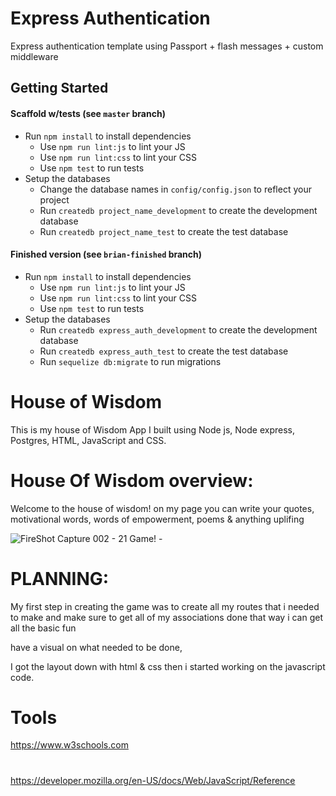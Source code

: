 # Express Authentication

Express authentication template using Passport + flash messages + custom middleware

## Getting Started

#### Scaffold w/tests (see `master` branch)

* Run `npm install` to install dependencies
  * Use `npm run lint:js` to lint your JS
  * Use `npm run lint:css` to lint your CSS
  * Use `npm test` to run tests
* Setup the databases
  * Change the database names in `config/config.json` to reflect your project
  * Run `createdb project_name_development` to create the development database
  * Run `createdb project_name_test` to create the test database

#### Finished version (see `brian-finished` branch)

* Run `npm install` to install dependencies
  * Use `npm run lint:js` to lint your JS
  * Use `npm run lint:css` to lint your CSS
  * Use `npm test` to run tests
* Setup the databases
  * Run `createdb express_auth_development` to create the development database
  * Run `createdb express_auth_test` to create the test database
  * Run `sequelize db:migrate` to run migrations

# House of Wisdom
This is my house of Wisdom App I built using Node js, Node express, Postgres, HTML, JavaScript and CSS.




# House Of Wisdom overview:
Welcome to the house of wisdom! on my page you can write your quotes, motivational words, words of empowerment, poems & anything uplifing


![FireShot Capture 002 - 21 Game! - ](https://user-images.githubusercontent.com/25184204/59524642-4de49300-8e89-11e9-8b1a-6c3f9871e7af.png)


# PLANNING:
My first step in creating the game was to create all my routes that i needed to make and make sure to get all of my associations done that way i can get all the basic fun

have a visual on what needed to be done, 

I got the layout down with html & css then i started working on the javascript code. 


# Tools
https://www.w3schools.com
#
https://developer.mozilla.org/en-US/docs/Web/JavaScript/Reference

